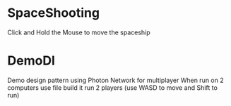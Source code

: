 # SpaceShooting
 
Click and Hold the Mouse to move the spaceship

# DemoDI

Demo design pattern using Photon Network for multiplayer
When run on 2 computers use file build it run 2 players (use WASD to move and Shift to run) 
